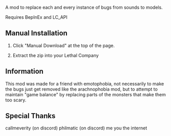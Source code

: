 A mod to replace each and every instance of bugs from sounds to models.

Requires BepInEx and LC_API

## Manual Installation

1. Click "Manual Download" at the top of the page.

2. Extract the zip into your Lethal Company 

## Information

This mod was made for a friend with emotophobia, not necessarily to make the bugs just get removed like the arachnophobia mod,
but to attempt to maintain "game balance" by replacing parts of the monsters that make them too scary.

## Special Thanks

callmeverity (on discord)
philmatic (on discord)
me
you
the internet